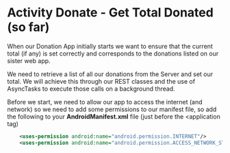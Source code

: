# Activity Donate - Get Total Donated (so far)

When our Donation App initially starts we want to ensure that the current total (if any) is set correctly and corresponds to the donations listed on our sister web app.

We need to retrieve a list of all our donations from the Server and set our total. We will achieve this through our REST classes and the use of AsyncTasks to execute those calls on a background thread.

Before we start, we need to allow our app to access the internet (and network) so we need to add some permissions to our manifest file, so add the following to your <b>AndroidManifest.xml</b> file (just before the <application tag)  

~~~xml
    <uses-permission android:name="android.permission.INTERNET"/>
    <uses-permission android:name="android.permission.ACCESS_NETWORK_STATE" />
~~~

